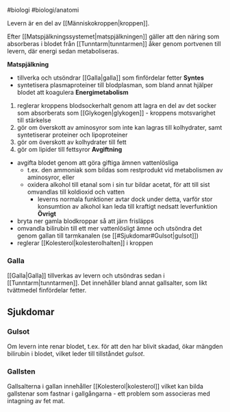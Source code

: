 #biologi #biologi/anatomi 

Levern är en del av [[Människokroppen|kroppen]].

Efter [[Matspjälkningssystemet|matspjälkningen]] gäller att den näring som absorberas i blodet från [[Tunntarm|tunntarmen]] åker genom portvenen till levern, där energi sedan metaboliseras.

**Matspjälkning**
- tillverka och utsöndrar [[Galla|galla]] som finfördelar fetter
**Syntes**
- syntetisera plasmaproteiner till blodplasman, som bland annat hjälper blodet att koagulera
**Energimetabolism**
1. reglerar kroppens blodsockerhalt genom att lagra en del av det socker som absorberats som [[Glykogen|glykogen]] - kroppens motsvarighet till stärkelse
3. gör om överskott av aminosyror som inte kan lagras till kolhydrater, samt syntetiserar proteiner och lipoproteiner
2. gör om överskott av kolhydrater till fett
4. gör om lipider till fettsyror
**Avgiftning**
- avgifta blodet genom att göra giftiga ämnen vattenlösliga
	- t.ex. den ammoniak som bildas som restprodukt vid metabolismen av aminosyror, eller
	- oxidera alkohol till etanal som i sin tur bildar acetat, för att till sist omvandlas till koldioxid och vatten
		- leverns normala funktioner avtar dock under detta, varför stor konsumtion av alkohol kan leda till kraftigt nedsatt leverfunktion
**Övrigt**
- bryta ner gamla blodkroppar så att järn frisläpps
- omvandla bilirubin till ett mer vattenlösligt ämne och utsöndra det genom gallan till tarmkanalen (se [[#Sjukdomar#Gulsot|gulsot]])
- reglerar [[Kolesterol|kolesterolhalten]] i kroppen

### Galla
[[Galla|Galla]] tillverkas av levern och utsöndras sedan i [[Tunntarm|tunntarmen]]. Det innehåller bland annat gallsalter, som likt tvättmedel finfördelar fetter.
## Sjukdomar
### Gulsot
Om levern inte renar blodet, t.ex. för att den har blivit skadad, ökar mängden bilirubin i blodet, vilket leder till tillståndet *gulsot*.
### Gallsten
Gallsalterna i gallan innehåller [[Kolesterol|kolesterol]] vilket kan bilda gallstenar som fastnar i gallgångarna - ett problem som associeras med intagning av fet mat.
